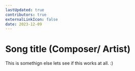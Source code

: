 ```yaml
---
lastUpdated: true
contributors: true
externalLinkIcon: false
date: 2023-12-09
---
```

# Song title (Composer/ Artist)

T﻿his is somethign else lets see if this works at all. :) 